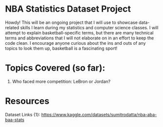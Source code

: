 # NBA Statistics Dataset Project

Howdy! This will be an ongoing project that I will use to showcase data-related skills I learn during my statistics and computer science classes. I will attempt to explain basketball-specific terms, but there are many technical terms and abbreviations that I will not elaborate on in an effort to keep the code clean. I encourage anyone curious about the ins and outs of any topics to look them up, basketball is a fascinating sport!

# Topics Covered (so far):

1. Who faced more competition: LeBron or Jordan?

# Resources

Dataset Links
{1}: https://www.kaggle.com/datasets/sumitrodatta/nba-aba-baa-stats

